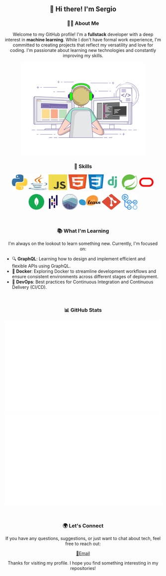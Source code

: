 <h2 align="center">👋 Hi there! I'm Sergio</h2>

<h3 align="center">🧑‍💻 About Me</h3>

<p align="center">
    Welcome to my GitHub profile! I'm a <strong>fullstack</strong> developer with a deep interest in <strong>machine learning</strong>. While I don't have formal work experience, I'm committed to creating projects that reflect my versatility and love for coding. I'm passionate about learning new technologies and constantly improving my skills.
</p>

<div align="center"><img align="center" src="https://raw.githubusercontent.com/hikigaya5/hikigaya5/main/icons/developer.gif" alt="GIF" width="400px"/></div>

<h3 align="center">🌟 Skills</h3>

<p align="center">
    <a href="https://www.python.org/" target="_blank"><img src="https://raw.githubusercontent.com/hikigaya5/hikigaya5/main/icons/python.svg" alt="Python" width="50" height="50"/></a>
    <a href="https://www.java.com/" target="_blank"><img src="https://raw.githubusercontent.com/hikigaya5/hikigaya5/main/icons/java.svg" alt="Java" width="60" height="50"/></a>
    <a href="https://developer.mozilla.org/en-US/docs/Web/JavaScript" target="_blank"><img src="https://raw.githubusercontent.com/hikigaya5/hikigaya5/main/icons/javascript.svg" alt="JavaScript" width="60" height="50"/></a>
    <a href="https://developer.mozilla.org/en-US/docs/Web/HTML" target="_blank"><img src="https://raw.githubusercontent.com/hikigaya5/hikigaya5/main/icons/html.svg" alt="HTML" width="60" height="50"/></a>
    <a href="https://developer.mozilla.org/en-US/docs/Web/CSS" target="_blank"><img src="https://raw.githubusercontent.com/hikigaya5/hikigaya5/main/icons/css.svg" alt="CSS" width="50" height="50"/></a>
    <a href="https://www.djangoproject.com/" target="_blank"><img src="https://raw.githubusercontent.com/hikigaya5/hikigaya5/main/icons/django.svg" alt="Django" width="50" height="50"/></a>
    <a href="https://spring.io/" target="_blank"><img src="https://raw.githubusercontent.com/hikigaya5/hikigaya5/main/icons/spring.svg" alt="Spring" width="50" height="50"/></a>
    <a href="https://www.oracle.com/" target="_blank"><img src="https://raw.githubusercontent.com/hikigaya5/hikigaya5/main/icons/oracle.svg" alt="Oracle" width="50" height="50"/></a>
    <a href="https://www.mongodb.com/" target="_blank"><img src="https://raw.githubusercontent.com/hikigaya5/hikigaya5/main/icons/mongodb.svg" alt="MongoDB" width="50" height="50"/></a>
    <a href="https://pandas.pydata.org/" target="_blank"><img src="https://raw.githubusercontent.com/hikigaya5/hikigaya5/main/icons/pandas.svg" alt="Pandas" width="50" height="50"/></a>
    <a href="https://seaborn.pydata.org/" target="_blank"><img src="https://raw.githubusercontent.com/hikigaya5/hikigaya5/main/icons/seaborn.svg" alt="Seaborn" width="50" height="50"/></a>
    <a href="https://scikit-learn.org/" target="_blank"><img src="https://raw.githubusercontent.com/hikigaya5/hikigaya5/main/icons/scikit-learn.svg" alt="Scikit-learn" width="70" height="60"/></a>
    <a href="https://git-scm.com/" target="_blank"><img src="https://raw.githubusercontent.com/hikigaya5/hikigaya5/main/icons/git.svg" alt="Git" width="60" height="50"/></a>
    <a href="https://github.com/features/actions" target="_blank"><img src="https://raw.githubusercontent.com/hikigaya5/hikigaya5/main/icons/github%20actions.svg" alt="GitHub Actions" width="50" height="50"/></a>
</p>
<br>
<h3 align="center">📚 What I'm Learning</h3>

<p align="center">
    I'm always on the lookout to learn something new. Currently, I'm focused on:
</p>

<ul>
    <li>🔍 <strong>GraphQL</strong>: Learning how to design and implement efficient and flexible APIs using GraphQL.</li>
    <li>🐳 <strong>Docker</strong>: Exploring Docker to streamline development workflows and ensure consistent environments across different stages of deployment.</li>
    <li>🔧 <strong>DevOps</strong>: Best practices for Continuous Integration and Continuous Delivery (CI/CD).</li>
</ul>
<!--
<h3 align="center">🚀 Featured Projects</h3>

<p align="center">
    Here are some of my projects that I'm proud to share:
</p>

<ul>
    <li><strong>[Project Example 1](#)</strong>: A fullstack web application for [brief description].</li>
    <li><strong>[Project Example 2](#)</strong>: A Machine Learning model that [brief description].</li>
    <li><strong>[Project Example 3](#)</strong>: A CLI tool for [brief description].</li>
</ul>
-->
<br>
<h3 align="center">📊 GitHub Stats</h3>
<div align="center"><a href='https://github.com/rahul-jha98/github-stats-transparent'>
  
![Stats Overview](https://raw.githubusercontent.com/hikigaya5/github-stats-transparent/output/generated/overview.svg)
![Most Used Languages](https://raw.githubusercontent.com/hikigaya5/github-stats-transparent/output/generated/languages.svg)

</a>
</div>
<br>
<h3 align="center">🌍 Let's Connect</h3>

<p align="center">
    If you have any questions, suggestions, or just want to chat about tech, feel free to reach out:
</p>

<p align="center">
    <a href="mailto:your-sersanchezkumite@gmail.com">📧Email</a>
</p>

<p align="center">Thanks for visiting my profile. I hope you find something interesting in my repositories!</p>
